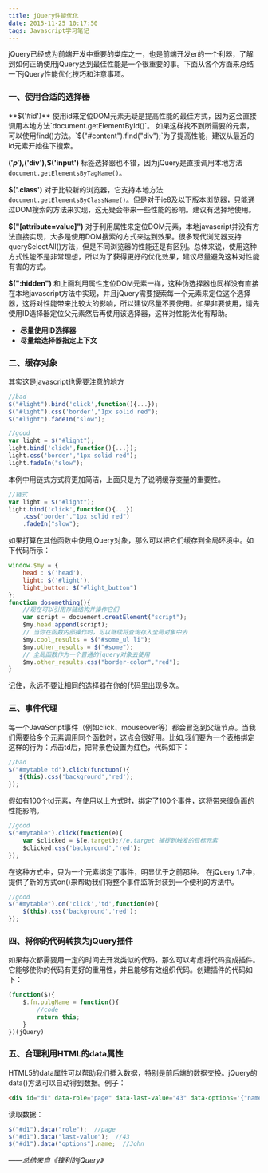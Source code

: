 ```yaml
---
title: jQuery性能优化
date: 2015-11-25 10:17:50
tags: Javascript学习笔记
---
```

jQuery已经成为前端开发中重要的类库之一，也是前端开发er的一个利器，了解到如何正确使用jQuery达到最佳性能是一个很重要的事。下面从各个方面来总结一下jQuery性能优化技巧和注意事项。
<!-- more -->
### 一、使用合适的选择器
**$('#id')**
使用id来定位DOM元素无疑是提高性能的最佳方式，因为这会直接调用本地方法`document.getElementById()`。
如果这样找不到所需要的元素，可以使用find()方法。`$("#content").find("div");`为了提高性能，建议从最近的id元素开始往下搜索。

**$('p'),$('div'),$('input')**
标签选择器也不错，因为jQuery是直接调用本地方法`document.getElementsByTagName()`。

**$('.class')**
对于比较新的浏览器，它支持本地方法`document.getElementsByClassName()`。但是对于ie8及以下版本浏览器，只能通过DOM搜索的方法来实现，这无疑会带来一些性能的影响。建议有选择地使用。

**$("[attribute=value]")**
对于利用属性来定位DOM元素，本地javascript并没有方法直接实现，大多是使用DOM搜索的方式来达到效果。很多现代浏览器支持querySelectAll()方法，但是不同浏览器的性能还是有区别。总体来说，使用这种方式性能不是非常理想，所以为了获得更好的优化效果，建议尽量避免这种对性能有害的方式。

**$(":hidden")**
和上面利用属性定位DOM元素一样，这种伪选择器也同样没有直接在本地javascript方法中实现，并且jQuery需要搜索每一个元素来定位这个选择器，这将对性能带来比较大的影响，所以建议尽量不要使用。如果非要使用，请先使用ID选择器定位父元素然后再使用该选择器，这样对性能优化有帮助。

- **尽量使用ID选择器**
- **尽量给选择器指定上下文**

### 二、缓存对象
其实这是javascript也需要注意的地方
```javascript
//bad
$("#light").bind('click',function(){...});
$("#light").css('border',"1px solid red");
$("#light").fadeIn("slow");

//good
var light = $("#light");
light.bind('click',function(){...});
light.css('border',"1px solid red");
light.fadeIn("slow");
```
本例中用链式方式将更加简洁，上面只是为了说明缓存变量的重要性。
```javascript
//链式
var light = $("#light");
light.bind('click',function(){...})
    .css('border',"1px solid red")
    .fadeIn("slow");
```
如果打算在其他函数中使用jQuery对象，那么可以把它们缓存到全局环境中。如下代码所示：
```javascript
window.$my = {
    head : $('head'),
    light: $('#light'),
    light_button: $("#light_button")
};
function dosomething(){
    //现在可以引用存储结构并操作它们
    var script = docuement.creatElement("script");
    $my.head.append(script);
    // 当你在函数内部操作时，可以继续将查询存入全局对象中去
    $my.cool_results = $("#some_ul li");
    $my.other_results = $("#some");
    // 全局函数作为一个普通的jquery对象去使用
    $my.other_results.css("border-color","red");
}
```
记住，永远不要让相同的选择器在你的代码里出现多次。

### 三、事件代理
每一个JavaScript事件（例如click、mouseover等）都会冒泡到父级节点。当我们需要给多个元素调用同个函数时，这点会很好用。比如,我们要为一个表格绑定这样的行为：点击td后，把背景色设置为红色，代码如下：
```javascript
//bad
$("#mytable td").click(functuon(){
   $(this).css('background','red');
});
```
假如有100个td元素，在使用以上方式时，绑定了100个事件，这将带来很负面的性能影响。
```javascript
//good
$("#mytable").click(function(e){
    var $clicked = $(e.target);//e.target 捕捉到触发的目标元素
    $clicked.css('background','red');
});
```
在这种方式中，只为一个元素绑定了事件，明显优于之前那种。
在jQuery 1.7中，提供了新的方式on()来帮助我们将整个事件监听封装到一个便利的方法中。
```javascript
//good
$("#mytable").on('click','td',function(e){
    $(this).css('background','red');
});
```

### 四、将你的代码转换为jQuery插件
如果每次都需要用一定的时间去开发类似的代码，那么可以考虑将代码变成插件。它能够使你的代码有更好的重用性，并且能够有效组织代码。创建插件的代码如下：
```javascript
(function($){
    $.fn.pulgName = function(){
        //code
        return this;
    }
})(jQuery)
```
### 五、合理利用HTML的data属性
HTML5的data属性可以帮助我们插入数据，特别是前后端的数据交换。jQuery的data()方法可以自动得到数据。例子：
```html
<div id="d1" data-role="page" data-last-value="43" data-options='{"name":"John"}'></div>
```
读取数据：
```javascript
$("#d1").data("role");  //page
$("#d1").data("last-value");  //43
$("#d1").data("options").name;  //John
```

*——总结来自《锋利的jQuery》*